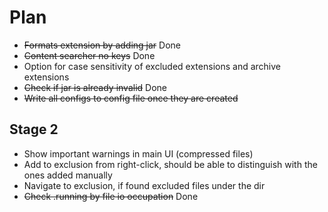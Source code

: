# Plan

* ~~Formats extension by adding jar~~ Done
* ~~Content searcher no keys~~ Done
* Option for case sensitivity of excluded extensions and archive extensions
* ~~Check if jar is already invalid~~ Done
* ~~Write all configs to config file once they are created~~

## Stage 2

* Show important warnings in main UI (compressed files)
* Add to exclusion from right-click, should be able to distinguish with the ones added manually
* Navigate to exclusion, if found excluded files under the dir
* ~~Check .running by file io occupation~~ Done
